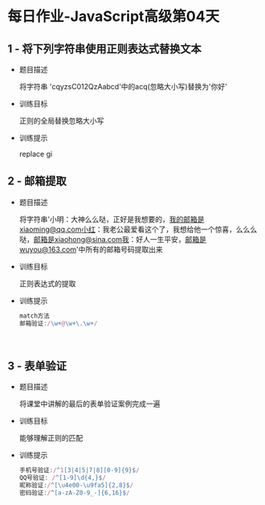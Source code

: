 # 每日作业-JavaScript高级第04天

## 1 - 将下列字符串使用正则表达式替换文本

- 题目描述

   将字符串 'cqyzsC012QzAabcd'中的acq(忽略大小写)替换为'你好'


- 训练目标

  正则的全局替换忽略大小写

- 训练提示

  replace  gi


## 2 - 邮箱提取

- 题目描述

  将字符串'小明：大神么么哒，正好是我想要的，我的邮箱是xiaoming@qq.com小红：我老公最爱看这个了，我想给他一个惊喜，么么么哒，邮箱是xiaohong@sina.com我：好人一生平安，邮箱是wuyou@163.com'中所有的邮箱号码提取出来

- 训练目标

  正则表达式的提取

- 训练提示

  ```js
  match方法
  邮箱验证:/\w+@\w+\.\w+/
  ```

  ​

## 3 - 表单验证

- 题目描述

  将课堂中讲解的最后的表单验证案例完成一遍

- 训练目标

  能够理解正则的匹配

- 训练提示

  ```js
  手机号验证:/^1[3|4|5|7|8][0-9]{9}$/
  QQ号验证: /^[1-9]\d{4,}$/
  昵称验证:/^[\u4e00-\u9fa5]{2,8}$/
  密码验证:/^[a-zA-Z0-9_-]{6,16}$/
  ```

  ​



